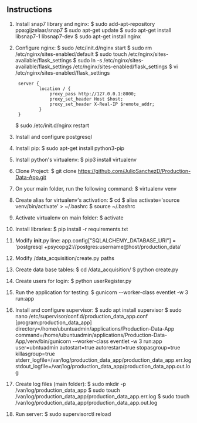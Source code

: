 ## Instructions

1. Install snap7 library and nginx:
    $ sudo add-apt-repository ppa:gijzelaar/snap7
    $ sudo apt-get update
    $ sudo apt-get install libsnap7-1 libsnap7-dev
    $ sudo apt-get install nginx
2. Configure nginx:
    $ sudo /etc/init.d/nginx start
    $ sudo rm /etc/nginx/sites-enabled/default
    $ sudo touch /etc/nginx/sites-available/flask_settings
    $ sudo ln -s /etc/nginx/sites-available/flask_settings /etc/nginx/sites-enabled/flask_settings
    $ vi /etc/nginx/sites-enabled/flask_settings

        server {
                location / {
                    proxy_pass http://127.0.0.1:8000;
                    proxy_set_header Host $host;
                    proxy_set_header X-Real-IP $remote_addr; 
                }
        }
    
    $ sudo /etc/init.d/nginx restart
3. Install and configure postgresql
4. Install pip:
    $ sudo apt-get install python3-pip
5. Install python's virtualenv:
    $ pip3 install virtualenv
6. Clone Project:
    $ git clone https://github.com/JulioSanchezD/Production-Data-App.git
7. On your main folder, run the following command:
    $ virtualenv venv
8. Create alias for virtualenv's activation:
    $ cd
    $ alias activate='source venv/bin/activate' > ~/.bashrc
    $ source ~/.bashrc
9. Activate virtualenv on main folder:
    $ activate
10. Install libraries:
    $ pip install -r requirements.txt
11. Modify __init__.py line: app.config["SQLALCHEMY_DATABASE_URI"] = 'postgresql                  +psycopg2://postgres:username@host/production_data'
12. Modify /data_acquisition/create.py paths
13. Create data base tables:
    $ cd /data_acquisition/
    $ python create.py
14. Create users for login:
    $ python userRegister.py
15. Run the application for testing:
    $ gunicorn --worker-class eventlet -w 3 run:app
16. Install and configure supervisor:
    $ sudo apt install supervisor
    $ sudo nano /etc/supervisor/conf.d/production_data_app.conf
        [program:production_data_app]
        directory=/home/ubuntuadmin/applications/Production-Data-App
        command=/home/ubuntuadmin/applications/Production-Data-App/venv/bin/gunicorn --worker-class eventlet -w 3 run:app
        user=ubntuadmin
        autostart=true
        autorestart=true
        stopasgroup=true
        killasgroup=true
        stderr_logfile=/var/log/production_data_app/production_data_app.err.log
        stdout_logfile=/var/log/production_data_app/production_data_app.out.log
17. Create log files (main folder):
    $ sudo mkdir -p /var/log/production_data_app
    $ sudo touch /var/log/production_data_app/production_data_app.err.log
    $ sudo touch /var/log/production_data_app/production_data_app.out.log
18. Run server:
    $ sudo supervisorctl reload
